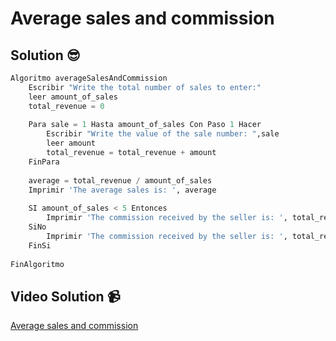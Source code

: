 # Average sales and commission

## Solution 😎

```python
Algoritmo averageSalesAndCommission
	Escribir "Write the total number of sales to enter:"
	leer amount_of_sales
	total_revenue = 0
	
	Para sale = 1 Hasta amount_of_sales Con Paso 1 Hacer
		Escribir "Write the value of the sale number: ",sale
		leer amount
		total_revenue = total_revenue + amount
	FinPara
	
	average = total_revenue / amount_of_sales 
	Imprimir 'The average sales is: ', average
	
	SI amount_of_sales < 5 Entonces
		Imprimir 'The commission received by the seller is: ', total_revenue * 0.15
	SiNo
		Imprimir 'The commission received by the seller is: ', total_revenue * 0.10
	FinSi
	
FinAlgoritmo
```

## Video Solution 📹

[Average sales and commission](https://edpuzzle.com/assignments/637d8f29f515dc413287dedc/watch)
